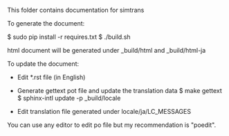 This folder contains documentation for simtrans

To generate the document:

$ sudo pip install -r requires.txt
$ ./build.sh

html document will be generated under _build/html and _build/html-ja

To update the document:

- Edit *.rst file (in English)

- Generate gettext pot file and update the translation data
$ make gettext
$ sphinx-intl update -p _build/locale

- Edit translation file generated under locale/ja/LC_MESSAGES

You can use any editor to edit po file but my recommendation is "poedit".
